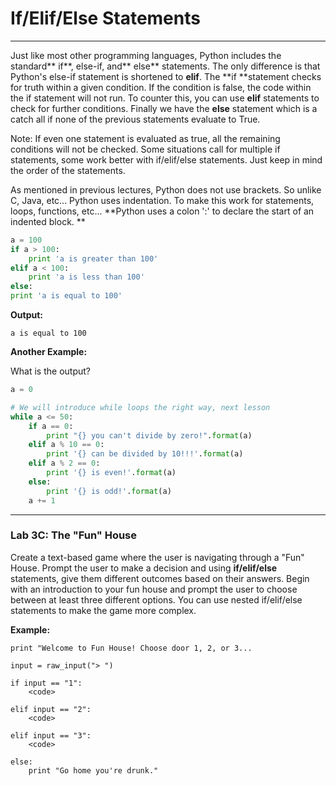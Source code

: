 # If/Elif/Else Statements

---

Just like most other programming languages, Python includes the standard** if**, else-if, and** else** statements. The only difference is that Python's else-if statement is shortened to **elif**. The **if **statement checks for truth within a given condition. If the condition is false, the code within the if statement will not run. To counter this, you can use **elif** statements to check for further conditions. Finally we have the **else** statement which is a catch all if none of the previous statements evaluate to True.

Note: If even one statement is evaluated as true, all the remaining conditions will not be checked. Some situations call for multiple if statements, some work better with if/elif/else statements. Just keep in mind the order of the statements.

As mentioned in previous lectures, Python does not use brackets. So unlike C, Java, etc... Python uses indentation. To make this work for statements, loops, functions, etc... **Python uses a colon ':' to declare the start of an indented block. **

```py
a = 100
if a > 100:
    print 'a is greater than 100'
elif a < 100:
    print 'a is less than 100'
else:
print 'a is equal to 100'
```

**Output:**

```
a is equal to 100
```

**Another Example:**

What is the output?

```py
a = 0

# We will introduce while loops the right way, next lesson
while a <= 50:
    if a == 0:
        print "{} you can't divide by zero!".format(a)
    elif a % 10 == 0:
        print '{} can be divided by 10!!!'.format(a)
    elif a % 2 == 0:
        print '{} is even!'.format(a)
    else:
        print '{} is odd!'.format(a)
    a += 1
```

---

### Lab 3C: The "Fun" House

Create a text-based game where the user is navigating through a "Fun" House.  Prompt the user to make a decision and using **if/elif/else** statements, give them different outcomes based on their answers.  Begin with an introduction to your fun house and prompt the user to choose between at least three different options.  You can use nested if/elif/else statements to make the game more complex.

**Example:**

```
print "Welcome to Fun House! Choose door 1, 2, or 3...

input = raw_input("> ")

if input == "1":
    <code>

elif input == "2":
    <code>

elif input == "3":
    <code>

else:
    print "Go home you're drunk."
```



